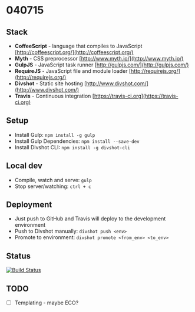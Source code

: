 # 040715

## Stack

- **CoffeeScript** - language that compiles to JavaScript [http://coffeescript.org/](http://coffeescript.org/)
- **Myth** - CSS preprocessor [http://www.myth.io/](http://www.myth.io/)
- **GulpJS** - JavaScript task runner [http://gulpjs.com/](http://gulpjs.com/)
- **RequireJS** - JavaScript file and module loader [http://requirejs.org/](http://requirejs.org/)
- **Divshot** - Static site hosting [http://www.divshot.com/](http://www.divshot.com/)
- **Travis** - Continuous integration [https://travis-ci.org](https://travis-ci.org)

## Setup

+ Install Gulp: `npm install -g gulp`
+ Install Gulp Dependencies: `npm install --save-dev`
+ Install Divshot CLI: `npm install -g divshot-cli`

## Local dev

+ Compile, watch and serve: `gulp`
+ Stop server/watching: `ctrl + c`

## Deployment

+ Just push to GitHub and Travis will deploy to the development environment
+ Push to Divshot manually: `divshot push <env>`
+ Promote to environment: `divshot promote <from_env> <to_env>`

## Status

[![Build Status](https://travis-ci.org/lukehedger/040715.svg?branch=master)](https://travis-ci.org/lukehedger/040715)

## TODO

- [ ] Templating - maybe ECO?